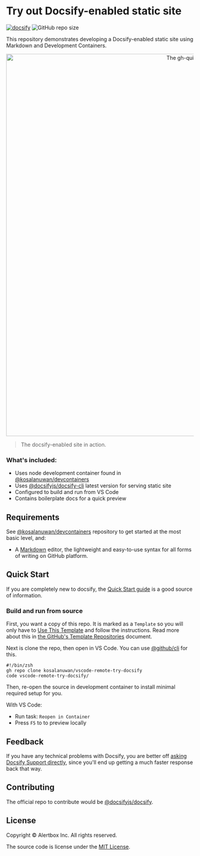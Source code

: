 # Try out Docsify-enabled static site

[![docsify](https://img.shields.io/badge/maintained%20with-docsify-cc00ff.svg)](https://docsify.js.org/)
![GitHub repo size](https://img.shields.io/github/repo-size/alertbox/vscode-remote-try-docsify)

This repository demonstrates developing a Docsify-enabled static site using Markdown and Development Containers. 

<p align="center">
  <img alt="The gh-quickstart in action" src="https://user-images.githubusercontent.com/958227/84496654-f1e66180-acca-11ea-8aa9-8b78ac53b4b2.png" width="1024">
</p>

> The docsify-enabled site in action.

### What's included:
- Uses node development container found in [@kosalanuwan/devcontainers](https://github.com/kosalanuwan/devcontainers)
- Uses [@docsifyjs/docsify-cli](https://github.com/docsifyjs/docsify-cli) latest version for serving static site
- Configured to build and run from VS Code
- Contains boilerplate docs for a quick preview

## Requirements
See [@kosalanuwan/devcontainers](https://github.com/kosalanuwan/devcontainers) repository to get started at the most basic level, and:
- A [Markdown](https://guides.github.com/features/mastering-markdown/) editor, the lightweight and easy-to-use syntax for all forms of writing on GitHub platform.

## Quick Start
If you are completely new to docsify, the [Quick Start guide](https://alertbox.github.io/vscode-remote-try-docsify/#/quick-start) is a good source of information.

### Build and run from source
First, you want a copy of this repo. It is marked as a `Template` so you will only have to [Use This Template](https://github.com/alertbox/vscode-remote-try-docsify/generate/) and follow the instructions. Read more about this in [the GitHub's Template Repositories](https://help.github.com/en/github/creating-cloning-and-archiving-repositories/creating-a-repository-from-a-template) document.

Next is clone the repo, then open in VS Code. You can  use [@github/cli](https://cli.github.com/) for this.
```
#!/bin/zsh
gh repo clone kosalanuwan/vscode-remote-try-docsify
code vscode-remote-try-docsify/
```
Then, re-open the source in development container to install minimal required setup for you.

With VS Code:
- Run task: `Reopen in Container`
- Press `F5` to to preview locally

## Feedback
If you have any technical problems with Docsify, you are better off [asking Docsify Support directly](https://gitter.im/docsifyjs), since you'll end up getting a much faster response back that way.

## Contributing
The official repo to contribute would be [@docsifyjs/docsify](https://github.com/docsifyjs/docsify).

## License
Copyright &copy; Alertbox Inc. All rights reserved.

The source code is license under the [MIT License](LICENSE).
